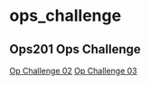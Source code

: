 # ops_challenge

## Ops201 Ops Challenge

[Op Challenge 02](helloworld.sh)
[Op Challenge 03](ops-201d14-opschallenge03.md)


